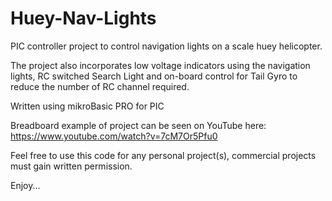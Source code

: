 Huey-Nav-Lights
===============

PIC controller project to control navigation lights on a scale huey helicopter.

The project also incorporates low voltage indicators using the navigation lights, 
RC switched Search Light and on-board control for Tail Gyro to reduce the number 
of RC channel required.

Written using mikroBasic PRO for PIC

Breadboard example of project can be seen on YouTube here:
https://www.youtube.com/watch?v=7cM7Or5Pfu0

Feel free to use this code for any personal project(s), 
commercial projects must gain written permission.

Enjoy...

